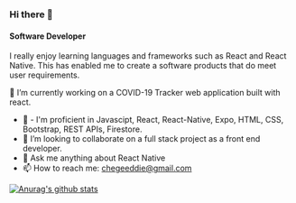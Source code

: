 ### Hi there 👋
#### Software Developer
I really enjoy learning languages and frameworks such as React and React Native. This has enabled me to create a software products that do meet user requirements.
 
 🔭 I’m currently working on a COVID-19 Tracker web application built with react.
- 🌱 -   I'm proficient in Javascipt, React, React-Native, Expo,  HTML, CSS, Bootstrap, REST APIs, Firestore. 
- 👯 I’m looking to collaborate on a full stack project as a front end developer.
- 💬 Ask me anything about React Native
- 📫 How to reach me: chegeeddie@gmail.com

[![Anurag's github stats](https://github-readme-stats.vercel.app/api?username=murimichege)](https://github.com/murimichege/github-readme-stats)
